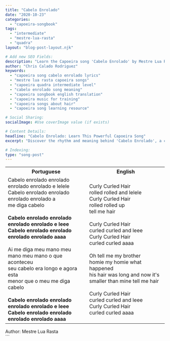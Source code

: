 ```yaml
---
title: "Cabelo Enrolado"
date: "2020-10-23"
categories:
  - "capoeira-songbook"
tags:
  - "intermediate"
  - "mestre-lua-rasta"
  - "quadra"
layout: "blog-post-layout.njk"

# Add new SEO Fields:
description: "Learn the Capoeira song 'Cabelo Enrolado' by Mestre Lua Rasta. Intermediate level quadra with lyrics and cultural context. Sing along!"
author: "Chris Calado Rodriguez"
keywords:
  - "capoeira song cabelo enrolado lyrics"
  - "mestre lua rasta capoeira songs"
  - "capoeira quadra intermediate level"
  - "cabelo enrolado song meaning"
  - "capoeira songbook english translation"
  - "capoeira music for training"
  - "capoeira songs about hair"
  - "capoeira song learning resource"

# Social Sharing:
socialImage: #Use coverImage value (if exists)

# Content Details:
headline: "Cabelo Enrolado: Learn This Powerful Capoeira Song"
excerpt: "Discover the rhythm and meaning behind 'Cabelo Enrolado', a captivating capoeira quadra by Mestre Lua Rasta, perfect for intermediate practitioners."

# Indexing:
type: "song-post"
---
```


<table class="capoeira-table">
    <tr class="header-row">
        <th>Portuguese</th>
        <th>English</th>
    </tr>
    <tr>
        <td>Cabelo enrolado enrolado<br>
enrolado enrolado e lelele<br>
Cabelo enrolado enrolado<br>
enrolado enrolado a<br>
me diga cabelo<br><br>
<b>Cabelo enrolado enrolado<br>
enrolado enrolado e leee<br>
Cabelo enrolado enrolado<br>
enrolado enrolado aaaa</b><br><br>
Ai me diga meu mano meu<br>
mano meu mano o que aconteceu<br>
seu cabelo era longo e agora esta<br>
menor que o meu me diga cabelo<br><br>
<b>Cabelo enrolado enrolado<br>
enrolado enrolado e leee<br>
Cabelo enrolado enrolado<br>
enrolado enrolado aaaa</b></td>
        <td>Curly Curled Hair<br>
rolled rolled and lelele<br>
Curly Curled Hair<br>
rolled rolled up<br>
tell me hair<br><br>
Curly Curled Hair<br>
curled curled and leee<br>
Curly Curled Hair<br>
curled curled aaaa<br><br>
Oh tell me my brother<br>
homie my homie what happened<br>
his hair was long and now it's<br>
smaller than mine tell me hair<br><br>
Curly Curled Hair<br>
curled curled and leee<br>
Curly Curled Hair<br>
curled curled aaaa</td>
    </tr>
</table>
<figcaption>
Author: Mestre Lua Rasta
</figcaption>
```